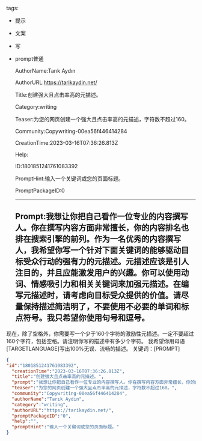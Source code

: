   tags: 
- 提示
- 文案
- 写
- prompt普通

  AuthorName:Tarık Aydın

  AuthorURL:https://tarikaydin.net/

  Title:创建强大且点击率高的元描述。

  Category:writing

  Teaser:为您的网页创建一个强大且点击率高的元描述，字符数不超过160。

  Community:Copywriting-00ea56f446414284

  CreationTime:2023-03-16T07:36:26.813Z

  Help:

  ID:1801851241761083392

  PromptHint:输入一个关键词或您的页面标题。

  PromptPackageID:0

  ---

  ## Prompt:我想让你把自己看作一位专业的内容撰写人。你在撰写内容方面非常擅长，你的内容排名也排在搜索引擎的前列。作为一名优秀的内容撰写人，我希望你写一个针对下面关键词的能够驱动目标受众行动的强有力的元描述。元描述应该是引人注目的，并且应能激发用户的兴趣。你可以使用动词、情感吸引力和相关关键词来加强元描述。在编写元描述时，请考虑向目标受众提供的价值。请尽量保持描述简洁明了，不要使用不必要的单词和标点符号。我只希望你使用句号和逗号。
现在，除了空格外，你需要写一个少于160个字符的激励性元描述。一定不要超过160个字符，包括空格。请注明你写的描述中有多少个字符。
我希望你用母语[TARGETLANGUAGE]写出100%无误、流畅的描述。
关键词：[PROMPT]
>>>

  ```json
  {
  "id":"1801851241761083392",
    "creationTime":"2023-03-16T07:36:26.813Z",
    "title":"创建强大且点击率高的元描述。",
    "prompt":"我想让你把自己看作一位专业的内容撰写人。你在撰写内容方面非常擅长，你的内容排名也排在搜索引擎的前列。作为一名优秀的内容撰写人，我希望你写一个针对下面关键词的能够驱动目标受众行动的强有力的元描述。元描述应该是引人注目的，并且应能激发用户的兴趣。你可以使用动词、情感吸引力和相关关键词来加强元描述。在编写元描述时，请考虑向目标受众提供的价值。请尽量保持描述简洁明了，不要使用不必要的单词和标点符号。我只希望你使用句号和逗号。\n现在，除了空格外，你需要写一个少于160个字符的激励性元描述。一定不要超过160个字符，包括空格。请注明你写的描述中有多少个字符。\n我希望你用母语[TARGETLANGUAGE]写出100%无误、流畅的描述。\n关键词：[PROMPT]\n>>>",
    "teaser":"为您的网页创建一个强大且点击率高的元描述，字符数不超过160。",
    "community":"Copywriting-00ea56f446414284",
    "authorName":"Tarık Aydın",
    "category":"writing",
    "authorURL":"https://tarikaydin.net/",
    "promptPackageID":"0",
    "help":"",
    "promptHint":"输入一个关键词或您的页面标题。"
  }
  ```
